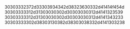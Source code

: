 30303332372d33303934342d38323630332d41414f454d
30303333312d31303030302d30303030312d4141323539
30303333312d31303030302d30303030312d4141343233
30303333302d38303130382d38303038332d4141303238
